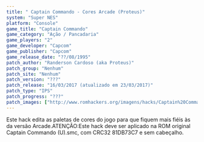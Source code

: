 ```yaml
---
title: " Captain Commando - Cores Arcade (Proteus)"
system: "Super NES"
platform: "Console"
game_title: "Captain Commando"
game_category: "Ação / Pancadaria"
game_players: "2"
game_developer: "Capcom"
game_publisher: "Capcom"
game_release_date: "??/08/1995"
patch_author: "Randerson Cardoso (aka Proteus)"
patch_group: "Nenhum"
patch_site: "Nenhum"
patch_version: "???"
patch_release: "16/03/2017 (atualizado em 23/03/2017)"
patch_type: "IPS"
patch_progress: "???"
patch_images: ["http://www.romhackers.org/imagens/hacks/Captain%20Commando%20Cores%20Arcade%20-%20Proteus%20-%201.png","http://www.romhackers.org/imagens/hacks/Captain%20Commando%20Cores%20Arcade%20-%20Proteus%20-%202.png","http://www.romhackers.org/imagens/hacks/Captain%20Commando%20Cores%20Arcade%20-%20Proteus%20-%203.png"]
---
```

Este hack edita as paletas de cores do jogo para que fiquem mais fiéis às da versão Arcade.ATENÇÃO:Este hack deve ser aplicado na ROM original Captain Commando (U).smc, com CRC32 81DB73C7 e sem cabeçalho.
